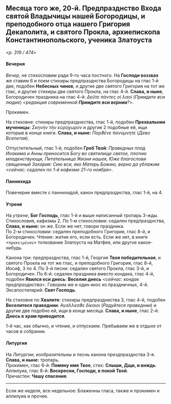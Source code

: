 
## Месяца того же, 20-й. Предпразднство Входа святой Владычицы нашей Богородицы, и преподобного отца нашего Григория Декаполита, и святого Прокла, архиепископа Константинопольского, ученика Златоуста

<*p. 319 / 474*>

#### Вечерня

*Вечер*, не стихословим ради 9-го часа постного. На **Господи воззвах** же ставим 6 и поем стихиры предпразднства 
Богородицы на глас 1-й две, подобен **Небесных чинов**, и другие две святого Григория на тот же глас, и другие 
стихиры две святого Прокла, на глас 4-й. **Слава, и ныне**, Богородичен праздника на глас 4-й: *Δεῦτε πάντες οἱ λαοί* 
(*Приидите вси людие*) <*редакция современной **Приидите вси вернии**?*>. 

Прокимен. 

На стиховне: стихиры предпразднества, глас 1-й, подобен **Прехвальнии мученицы**: *Σκηνήν τὴν εὐρύχωρον* 
и другие 2 подобные ей, ищи которые в конце книги. **Слава, и ныне:** *Παρϑένε πανύμνητε* (*Дево Всепетая*).

Отпустительный, глас 1-й, подобен **Гроб Твой**: *Праведных плод Иоакима и Анны приносится Богу во святилище 
святое, плотию младенствующи, Питательница Жизни нашея, Юже благослови священный Захария: Сию вси, яко Матерь 
Божию, верно да ублажим* <*сейчас: седален по 1-й кафизме 21-го ноября*>.

#### Паннихида

Повечерие вместе с паннихидой, канон предпразднства, глас 1-й, на 4. 

#### Утреня

На *утрене*, **Бог Господь**, глас 1-й и выше написанный тропарь 3-жды. Стихословия, кафизмы 2. 
По 1-м стихословии: седален предпразднства, **Слава, и ныне:** он же. Если же нет, говори праздника.  
По 2-м стихословии: седален преподобного Григория, глас 8-й, и Богородичен. 
Чтение: житие его, если есть. Если же нет, в книге <`προκειμένου`> толкование Златоуста на Матфея, 
или другое какое-нибудь. 

Канона три: предпразднства, глас 1-й, Георгия **Твоя победительная**, и святого Прокла на тот же глас, 
и преподобного Григория, глас 8-й, Иосиф, 3 по 4. 
По 3-й песни: седален святого Прокла, глас 3-й, и Богородичен. 
По 6-й: седален праздника вместо кондака, глас 4-й, подобен **Явился еси днесь**: **Веселия днесь** 
<*сейчас: кондак предпразднства*>. Говорим же и один икос из праздничных, 4-й. 
Эксапостиларий: **Свят Господь**.   
   
На стиховне по **Хвалите**: стихиры предпразднества 3, глас 4-й, подобен **Веселитеся праведнии**: 
*Αγαλλεσϑε δίκαιοι* (*Радуйтеся праведнии*) и другие две подобно ей, ищи в конце месяца. 
**Слава, и ныне**, глас 2-й: **Днесь в храм приводится**. 

1-й час, как обычно, и чтение, и отпускаем. Пребываем же в отдыхе от часов в собрании. 

#### Литургия 

На *Литургии*, изобразительны и песнь канона прездпразднства 3-я. **Слава, и ныне:** тропарь.   
Прокимен, глас 6-й: **Помяну имя Твое**, стих: **Слыши, Дщи, и виждь**. 
Аллилуиа, глас 8-й: **Воскресни, Господи, в покой Твой**.  
Причастен: **Чашу спасения**.

---

Если же неделя, все недельное: Блаженны гласа, также и прокимен и аллилуиа и прочее. 

 
